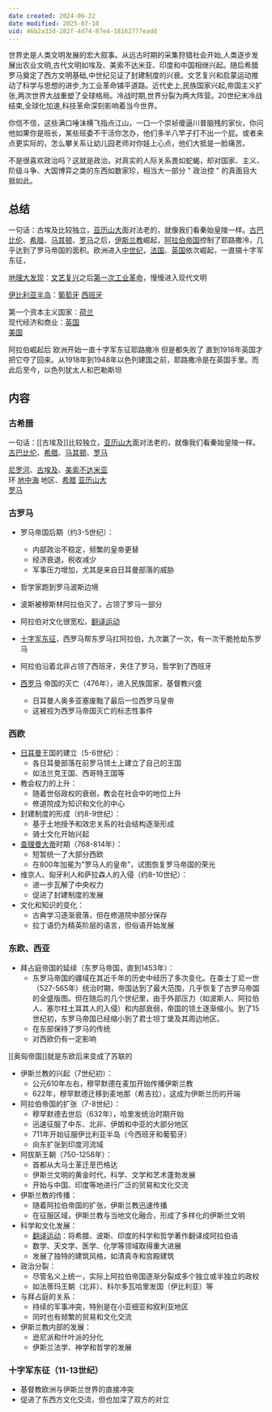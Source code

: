 ```yaml
---
date created: 2024-06-22
date modified: 2025-07-10
uid: 46b2a33d-282f-4d74-87e4-18162777eadd
---
```


世界史是人类文明发展的宏大叙事。从远古时期的采集狩猎社会开始,人类逐步发展出农业文明,古代文明如埃及、美索不达米亚、印度和中国相继兴起。随后希腊罗马奠定了西方文明基础,中世纪见证了封建制度的兴衰。文艺复兴和启蒙运动推动了科学与思想的进步,为工业革命铺平道路。近代史上,民族国家兴起,帝国主义扩张,两次世界大战重塑了全球格局。冷战时期,世界分裂为两大阵营。20世纪末冷战结束,全球化加速,科技革命深刻影响着当今世界。

你信不信，这些满口唾沫横飞指点江山，一口一个崇祯傻逼川普脑残的家伙，你问他如果你是班长，某些班委不干活你怎办，他们多半八竿子打不出一个屁。或者来点更实际的，怎么攀关系让幼儿园老师对你娃上心点，他们大抵是一脸痛苦。

不是很喜欢政治吗？这就是政治。对真实的人际关系畏如蛇蝎，却对国家、主义、阶级斗争、大国博弈之类的东西如数家珍，相当大一部分 " 政治控 " 的真面目大抵如此。

<!-- more -->

## 总结

一句话：古埃及比较独立，[亚历山大](亚历山大.md)面对法老的，就像我们看秦始皇陵一样。[古巴比伦](古巴比伦.md)、[希腊](希腊.md)、[马其顿](马其顿.md)、[罗马](罗马.md)之后，[伊斯兰教](伊斯兰教.md)崛起，[阿拉伯帝国](阿拉伯帝国.md)控制了耶路撒冷，几乎达到了罗马帝国的面积。欧洲进入[中世纪](中世纪.md)，[法国](法国.md)、[英国](英国.md)依次崛起，一直搞十字军东征，

[地理大发现](地理大发现.md)：[文艺复兴](文艺复兴.md)之后[第一次工业革命](第一次工业革命.md)，慢慢进入现代文明

[伊比利亚半岛](伊比利亚半岛.md)：[葡萄牙](葡萄牙.md) [西班牙](西班牙.md)

第一个资本主义国家：[荷兰](荷兰.md)  
现代经济和商业：[英国](英国.md)  
[美国](美国.md)

阿拉伯崛起后 欧洲开始一直十字军东征耶路撒冷 但是都失败了 直到1918年英国才把它夺了回来。从1918年到1948年以色列建国之前，耶路撒冷是在英国手里。而此后至今，以色列犹太人和巴勒斯坦

## 内容
### 古希腊

一句话：[[古埃及]]比较独立，[亚历山大](亚历山大.md)面对法老的，就像我们看秦始皇陵一样。[古巴比伦](古巴比伦.md)、[希腊](希腊.md)、[马其顿](马其顿.md)、[罗马](罗马.md)

[尼罗河](尼罗河)、[古埃及](古埃及.md)、[美索不达米亚](美索不达米亚.md)  
		环 [地中海](地中海.md) 地区、[希腊](希腊.md) [亚历山大](亚历山大.md)  
		[罗马](罗马.md)  

### 古罗马

- 罗马帝国后期（约3-5世纪）：
    - 内部政治不稳定，频繁的皇帝更替
    - 经济衰退，税收减少
    - 军事压力增加，尤其是来自日耳曼部落的威胁

- 哲学家跑到罗马波斯边境  
- 波斯被穆斯林阿拉伯灭了，占领了罗马一部分  
- 阿拉伯对文化很宽松，[翻译运动](翻译运动.md)  
- [十字军东征](十字军东征.md)，西罗马帮东罗马扛阿拉伯，九次赢了一次，有一次干脆抢劫东罗马  
- 阿拉伯沿着北非占领了西班牙，夹住了罗马，哲学到了西班牙  
- [西罗马](西罗马) 帝国的灭亡（476年），进入民族国家，基督教兴盛  
	- 日耳曼人奥多亚塞废黜了最后一位西罗马皇帝
    - 这被视为西罗马帝国灭亡的标志性事件

### 西欧

- [日耳曼](日耳曼.md)王国的建立（5-6世纪）：
    - 各日耳曼部落在前罗马领土上建立了自己的王国
    - 如法兰克王国、西哥特王国等
- 教会权力的上升：
    - 随着世俗政权的衰弱，教会在社会中的地位上升
    - 修道院成为知识和文化的中心
- 封建制度的形成（约8-9世纪）：
    - 基于土地授予和效忠关系的社会结构逐渐形成
    - 骑士文化开始兴起
- [查理曼大帝](查理曼大帝.md)时期（768-814年）：
    - 短暂统一了大部分西欧
    - 在800年加冕为"罗马人的皇帝"，试图恢复罗马帝国的荣光
- 维京人、匈牙利人和萨拉森人的入侵（约8-10世纪）：
    - 进一步瓦解了中央权力
    - 促进了封建制度的发展
- 文化和知识的变化：
    - 古典学习逐渐衰落，但在修道院中部分保存
    - 拉丁语仍为精英阶层的语言，但俗语开始发展

### 东欧、西亚

- 拜占庭帝国的延续（东罗马帝国，直到1453年）：
	- 东罗马帝国的疆域在其近千年的历史中经历了多次变化。在查士丁尼一世（527-565年）统治时期，帝国达到了最大范围，几乎恢复了古罗马帝国的全盛版图。但在随后的几个世纪里，由于外部压力（如波斯人、阿拉伯人、塞尔柱土耳其人的入侵）和内部衰弱，帝国的领土逐渐缩小。到了15世纪初，东罗马帝国已经缩小到了君士坦丁堡及其周边地区。
    - 在东部保持了罗马的传统
    - 对西欧仍有一定影响

[[奥匈帝国]]就是东欧后来变成了苏联的

- 伊斯兰教的兴起（7世纪初）：
    - 公元610年左右，穆罕默德在麦加开始传播伊斯兰教
    - 622年，穆罕默德迁移到麦地那（希吉拉），这成为伊斯兰历的开端
- 阿拉伯帝国的扩张（7-8世纪）：
    - 穆罕默德去世后（632年），哈里发统治时期开始
    - 迅速征服了中东、北非、伊朗和中亚的大部分地区
    - 711年开始征服伊比利亚半岛（今西班牙和葡萄牙）
    - 向东扩张到印度河流域
- 阿拔斯王朝（750-1258年）：
    - 首都从大马士革迁至巴格达
    - 伊斯兰文明的黄金时代，科学、文学和艺术蓬勃发展
    - 开始与中国、印度等地进行广泛的贸易和文化交流
- 伊斯兰教的传播：
    - 随着阿拉伯帝国的扩张，伊斯兰教迅速传播
    - 在征服区域，伊斯兰教与当地文化融合，形成了多样化的伊斯兰文明
- 科学和文化发展：
    - [翻译运动](翻译运动.md)：将希腊、波斯、印度的科学和哲学著作翻译成阿拉伯语
    - 数学、天文学、医学、化学等领域取得重大进展
    - 发展了独特的建筑风格，如清真寺和宫殿建筑
- 政治分裂：
    - 尽管名义上统一，实际上阿拉伯帝国逐渐分裂成多个独立或半独立的政权
    - 如法蒂玛王朝（北非）、科尔多瓦哈里发国（伊比利亚）等
- 与拜占庭的关系：
    - 持续的军事冲突，特别是在小亚细亚和叙利亚地区
    - 同时也有频繁的贸易和文化交流
- 伊斯兰教内部的发展：
    - 逊尼派和什叶派的分化
    - 伊斯兰法学、神学和哲学的发展

### 十字军东征（11-13世纪）

- 基督教欧洲与伊斯兰世界的直接冲突
- 促进了东西方文化交流，但也加深了双方的对立
